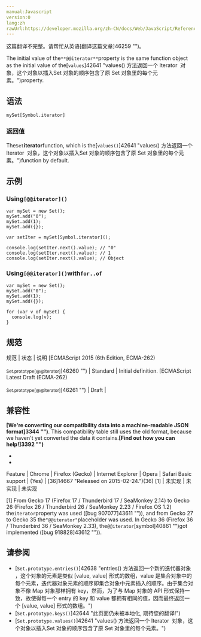```yaml
---
manual:Javascript
version:0
lang:zh
rawUrl:https://developer.mozilla.org/zh-CN/docs/Web/JavaScript/Reference/Global_Objects/Set/@@iterator#
---
```




这篇翻译不完整。请帮忙从英语[翻译这篇文章]46259 "")。






The initial value of the`**@@iterator**`property is the same function object as the initial value of the[`values`]42641 "values() 方法返回一个 Iterator  对象，这个对象以插入Set 对象的顺序包含了原 Set 对象里的每个元素。")property.


## 语法<a name="语法"></a>

```
mySet[Symbol.iterator]
```

### 返回值<a name="返回值"></a>


The`Set`**iterator**function, which is the[`values()`]42641 "values() 方法返回一个 Iterator  对象，这个对象以插入Set 对象的顺序包含了原 Set 对象里的每个元素。")function by default.


## 示例<a name="示例"></a>

### Using`[@@iterator]()`<a name="Using_iterator()"></a>

```
var mySet = new Set();
mySet.add("0");
mySet.add(1);
mySet.add({});

var setIter = mySet[Symbol.iterator]();

console.log(setIter.next().value); // "0"
console.log(setIter.next().value); // 1
console.log(setIter.next().value); // Object
```

### Using`[@@iterator]()`with`for..of`<a name="Using_iterator()_with_for..of"></a>

```
var mySet = new Set();
mySet.add("0");
mySet.add(1);
mySet.add({});

for (var v of mySet) {
  console.log(v);
}
```

## 规范<a name="规范"></a>

规范 | 状态 | 说明 
[ECMAScript 2015 (6th Edition, ECMA-262)<br></br><small>Set.prototype[@@iterator]</small>]46260 "") | Standard | Initial definition. 
[ECMAScript Latest Draft (ECMA-262)<br></br><small>Set.prototype[@@iterator]</small>]46261 "") | Draft |  


## 兼容性<a name="兼容性"></a>


**[We&#39;re converting our compatibility data into a machine-readable JSON format]3344 "")**. This compatibility table still uses the old format, because we haven&#39;t yet converted the data it contains.**[Find out how you can help!]3392 "")**


* 
* 

Feature | Chrome | Firefox (Gecko) | Internet Explorer | Opera | Safari 
Basic support | (Yes) | [36]14667 "Released on 2015-02-24.")(36) [1] | 未实现 | 未实现 | 未实现 





[1] From Gecko 17 (Firefox 17 / Thunderbird 17 / SeaMonkey 2.14) to Gecko 26 (Firefox 26 / Thunderbird 26 / SeaMonkey 2.23 / Firefox OS 1.2) the`iterator`property was used ([bug 907077]43611 "")), and from Gecko 27 to Gecko 35 the`"@@iterator"`placeholder was used. In Gecko 36 (Firefox 36 / Thunderbird 36 / SeaMonkey 2.33), the`@@iterator`[symbol]40861 "")got implemented ([bug 918828]43612 "")).


## 请参阅<a name="请参阅"></a>

* [`Set.prototype.entries()`]42638 "entries() 方法返回一个新的迭代器对象 ，这个对象的元素是类似 [value, value] 形式的数组，value 是集合对象中的每个元素，迭代器对象元素的顺序即集合对象中元素插入的顺序。由于集合对象不像 Map 对象那样拥有 key，然而，为了与 Map 对象的 API 形式保持一致，故使得每一个 entry 的 key 和 value 都拥有相同的值，因而最终返回一个 [value, value] 形式的数组。")
* [`Set.prototype.keys()`]42644 "此页面仍未被本地化, 期待您的翻译!")
* [`Set.prototype.values()`]42641 "values() 方法返回一个 Iterator  对象，这个对象以插入Set 对象的顺序包含了原 Set 对象里的每个元素。")



